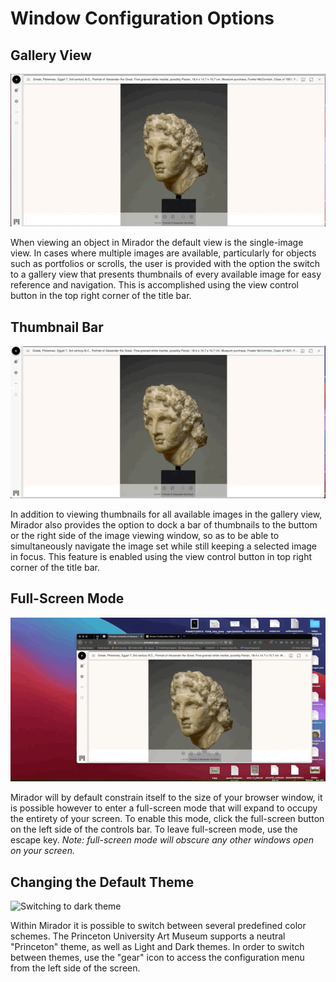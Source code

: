 # Window Configuration Options

## Gallery View

![Switching to Gallery View](../.gitbook/assets/gallery%20%281%29.gif)

When viewing an object in Mirador the default view is the single-image view. In cases where multiple images are available, particularly for objects such as portfolios or scrolls, the user is provided with the option the switch to a gallery view that presents thumbnails of every available image for easy reference and navigation. This is accomplished using the view control button in the top right corner of the title bar.

## Thumbnail Bar

![Enabling the thumbnail bar](../.gitbook/assets/thumbnails.gif)

In addition to viewing thumbnails for all available images in the gallery view, Mirador also provides the option to dock a bar of thumbnails to the buttom or the right side of the image viewing window, so as to be able to simultaneously navigate the image set while still keeping a selected image in focus. This feature is enabled using the view control button in top right corner of the title bar.

## Full-Screen Mode

![Entering full-screen-mode](../.gitbook/assets/fullscreen%20%281%29.gif)

Mirador will by default constrain itself to the size of your browser window, it is possible however to enter a full-screen mode that will expand to occupy the entirety of your screen. To enable this mode, click the full-screen button on the left side of the controls bar. To leave full-screen mode, use the escape key. _Note: full-screen mode will obscure any other windows open on your screen._

## Changing the Default Theme

![Switching to dark theme](../.gitbook/assets/change-theme%20%281%29.gif)

Within Mirador it is possible to switch between several predefined color schemes. The Princeton University Art Museum supports a neutral "Princeton" theme, as well as Light and Dark themes. In order to switch between themes, use the "gear" icon to access the configuration menu from the left side of the screen.



